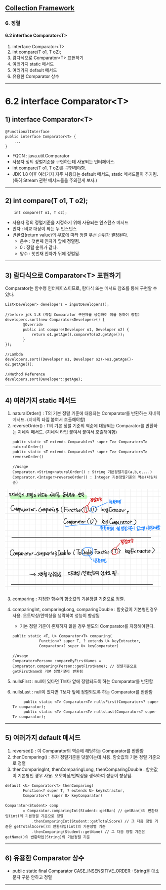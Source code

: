 ## <a href = "../../README.md" target="_blank">Collection Framework</a>

### 6. 정렬
#### 6.2 interface Comparator\<T>
1) interface Comparator\<T>
2) int compare(T o1, T o2);
3) 람다식으로 Comparator\<T> 표현하기
4) 여러가지 static 메서드
5) 여러가지 default 메서드
6) 유용한 Comparator 상수
---

# 6.2 interface Comparator\<T>

## 1) interface Comparator\<T>
```
@FunctionalInterface
public interface Comparator<T> {
    ...
}
```
- FQCN : java.util.Comparator
- 사용자 정의 정렬기준을 구현하는데 사용되는 인터페이스.
- int compare(T o1, T o2)를 구현해야함.
- JDK 1.8 이후 여러가지 자주 사용되는 default 메서드, static 메서드들이 추가됨. (특히 Stream 관련 메서드들을 주의깊게 보자.)

---

## 2) int compare(T o1, T o2);
```
    int compare(T o1, T o2);
```
- 사용자 정의 정렬기준을 지정하기 위해 사용되는 인스턴스 메서드
- 인자 : 비교 대상이 되는 두 인스턴스
- 반환값(return value)의 부호에 따라 정렬 우선 순위가 결정된다.
  - 음수 : 첫번째 인자가 앞에 정렬됨.
  - 0 : 정렬 순위가 같다.
  - 양수 : 첫번재 인자가 뒤에 정렬됨.

---

## 3) 람다식으로 Comparator\<T> 표현하기  
Comparator는 함수형 인터페이스이므로, 람다식 또는 메서드 참조를 통해 구현할 수 있다.
```
List<Developer> developers = inputDevelopers();

//before jdk 1.8 (직접 Comparator 구현체를 생성하여 이를 통하여 정렬)
developers.sort(new Comparator<Developer>() {
        @Override
		public int compare(Developer o1, Developer o2) {
			return o1.getAge().compareTo(o2.getAge());
		}
});

//Lambda
developers.sort((Developer o1, Developer o2)->o1.getAge()-o2.getAge());

//Method Reference
developers.sort(Developer::getAge);
```

---

## 4) 여러가지 static 메서드
1. naturalOrder() : T의 기본 정렬 기준에 대응되는 Comparator<T>를 반환하는 지네릭 메서드. (지네릭 타입 붙여서 호출해야함)
2. reverseOrder() : T의 기본 정렬 기준의 역순에 대응되는 Comparator<T>를 반환하는 지네릭 메서드. (지네릭 타입 붙여서 붙여서 호출해야함)
   ```
   public static <T extends Comparable<? super T>> Comparator<T> naturalOrder()
   public static <T extends Comparable<? super T>> Comparator<T> reverseOrder()
   
   //usage
   Comparator.<String>naturalOrder() : String 기본정렬기준(a,b,c,...)
   Comparator.<Integer>reverseOrder() : Integer 기본정렬기준의 역순(내림차순)
   ```
   
![img](img/comparing.jpg)  


3. comparing : 지정한 함수의 함숫값의 기본정렬 기준으로 정렬.
4. comparingInt, comparingLong, comparingDouble : 함숫값이 기본형인경우 사용. 오토박싱/언박싱을 생략하여 성능이 향상됨
   - 기본 정렬 기준이 존재하지 않을 경우 별도의 Comparator를 지정해야한다.
    ```
    public static <T, U> Comparator<T> comparing(
                Function<? super T, ? extends U> keyExtractor,
                Comparator<? super U> keyComparator)
                
    //usage
    Comparator<Person> compareByFirstNames = Comparator.comparing(Person::getFirstName); // 정렬기준으로 getFirstName의 기본 정렬기준이 반환됨
    ```

4. nullsFirst : null이 있다면 T보다 앞에 정렬되도록 하는 Comparator<T>를 반환함
5. nullsLast : null이 있다면 T보다 앞에 정렬되도록 하는 Comparator<T>를 반환함
   ```
        public static <T> Comparator<T> nullsFirst(Comparator<? super T> comparator);
        public static <T> Comparator<T> nullsLast(Comparator<? super T> comparator);
   ```

---

## 5) 여러가지 default 메서드
1. reversed() : 이 Comparator의 역순에 해당하는 Comparator<T>를 반환함
2. thenComparing() : 추가 정렬기준을 덧붙이는데 사용. 함숫값의 기본 정렬 기준으로 정렬
3. thenComparingInt, thenComparingLong, thenComparingDouble : 함숫값이 기본형인 경우 사용. 오토박싱/언박싱을 생략하여 성능이 향상됨.
```
default <U> Comparator<T> thenComparing(
        Function<? super T, ? extends U> keyExtractor,
        Comparator<? super U> keyComparator)

Comparator<Student> comp
        = Comparator.comparingInt(Student::getBan) // getBan()의 반환타입(int)의 기본정렬 기준으로 정렬
            .thenComparingInt(Student::getTotalScore) // 그 다음 정렬 기준은 getTotalScore()의 반환타입(int)의 기본정렬 기준
            .thenComparing(Student::getName) // 그 다음 정렬 기준은 getName()의 반환타입(String)의 기본정렬 기준
```
---

## 6) 유용한 Comparator 상수

- public static final Comparator<String> CASE_INSENSITIVE_ORDER : String을 대소문자 구분 안하고 정렬

---